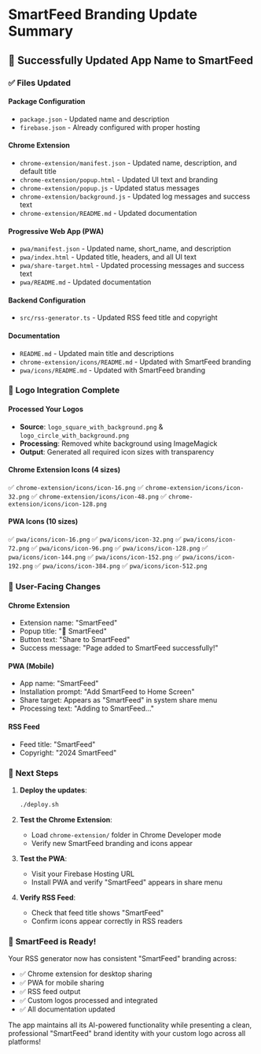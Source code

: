 # SmartFeed Branding Update Summary

## 🎉 **Successfully Updated App Name to SmartFeed**

### ✅ **Files Updated**

#### **Package Configuration**
- `package.json` - Updated name and description
- `firebase.json` - Already configured with proper hosting

#### **Chrome Extension**
- `chrome-extension/manifest.json` - Updated name, description, and default title
- `chrome-extension/popup.html` - Updated UI text and branding
- `chrome-extension/popup.js` - Updated status messages
- `chrome-extension/background.js` - Updated log messages and success text
- `chrome-extension/README.md` - Updated documentation

#### **Progressive Web App (PWA)**
- `pwa/manifest.json` - Updated name, short_name, and description  
- `pwa/index.html` - Updated title, headers, and all UI text
- `pwa/share-target.html` - Updated processing messages and success text
- `pwa/README.md` - Updated documentation

#### **Backend Configuration**
- `src/rss-generator.ts` - Updated RSS feed title and copyright

#### **Documentation**
- `README.md` - Updated main title and descriptions
- `chrome-extension/icons/README.md` - Updated with SmartFeed branding
- `pwa/icons/README.md` - Updated with SmartFeed branding

### 🎨 **Logo Integration Complete**

#### **Processed Your Logos**
- **Source**: `logo_square_with_background.png` & `logo_circle_with_background.png`  
- **Processing**: Removed white background using ImageMagick
- **Output**: Generated all required icon sizes with transparency

#### **Chrome Extension Icons** (4 sizes)
✅ `chrome-extension/icons/icon-16.png`
✅ `chrome-extension/icons/icon-32.png`
✅ `chrome-extension/icons/icon-48.png`
✅ `chrome-extension/icons/icon-128.png`

#### **PWA Icons** (10 sizes)
✅ `pwa/icons/icon-16.png`
✅ `pwa/icons/icon-32.png`
✅ `pwa/icons/icon-72.png`
✅ `pwa/icons/icon-96.png`
✅ `pwa/icons/icon-128.png`
✅ `pwa/icons/icon-144.png`
✅ `pwa/icons/icon-152.png`
✅ `pwa/icons/icon-192.png`
✅ `pwa/icons/icon-384.png`
✅ `pwa/icons/icon-512.png`

### 📱 **User-Facing Changes**

#### **Chrome Extension**
- Extension name: "SmartFeed"
- Popup title: "📱 SmartFeed"
- Button text: "Share to SmartFeed"
- Success message: "Page added to SmartFeed successfully!"

#### **PWA (Mobile)**
- App name: "SmartFeed"
- Installation prompt: "Add SmartFeed to Home Screen"
- Share target: Appears as "SmartFeed" in system share menu
- Processing text: "Adding to SmartFeed..."

#### **RSS Feed**
- Feed title: "SmartFeed"
- Copyright: "2024 SmartFeed"

### 🚀 **Next Steps**

1. **Deploy the updates**:
   ```bash
   ./deploy.sh
   ```

2. **Test the Chrome Extension**:
   - Load `chrome-extension/` folder in Chrome Developer mode
   - Verify new SmartFeed branding and icons appear

3. **Test the PWA**:
   - Visit your Firebase Hosting URL
   - Install PWA and verify "SmartFeed" appears in share menu

4. **Verify RSS Feed**:
   - Check that feed title shows "SmartFeed"
   - Confirm icons appear correctly in RSS readers

### 🎯 **SmartFeed is Ready!**

Your RSS generator now has consistent "SmartFeed" branding across:
- ✅ Chrome extension for desktop sharing
- ✅ PWA for mobile sharing
- ✅ RSS feed output
- ✅ Custom logos processed and integrated
- ✅ All documentation updated

The app maintains all its AI-powered functionality while presenting a clean, professional "SmartFeed" brand identity with your custom logo across all platforms!